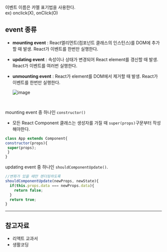 이벤트 이름은 카멜 표기법을 사용한다.  
ex) onclick(X), onClick(O)


## event 종류  
- **mounting event** : React엘리먼트(컴포넌트 클래스의 인스턴스)를 DOM에 추가할 때 발생. React가 이벤트를 한번만 실행한다.
- **updating event** : 속성이나 상태가 변경되어 React element를 갱신할 때 발생. React가 이벤트를 여러번 실행한다.
- **unmounting event** : React가 element를 DOM에서 제거할 때 발생. React가 이벤트를 한번만 실행한다.   


  ![image](https://user-images.githubusercontent.com/64109506/113665096-d6c86080-96e7-11eb-99ed-a181820ac11e.png)


​    


   mounting event 중 하나인 `constructor()`  

   - 모든 React Component 클래스는 생성자를 가질 때 `super(props)`구문부터 작성해야한다.
   ```javascript
   class App extends Component{
  constructor(props){
    super(props);
    }
   }
   ```
   updating event 중 하나인 `shouldComponentUpdate()`.
  ```javascript
  //변화가 있을 때만 렌더링하도록
  shouldComponentUpdate(newProps, newState){
    if(this.props.data === newProps.data){
      return false;
    }
    return true;
  }
  ```
----------------

 ## 참고자료  
 - 리액트 교과서
 - 생활코딩
